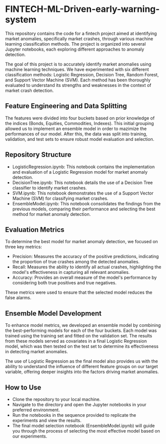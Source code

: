 # FINTECH-ML-Driven-early-warning-system
This repository contains the code for a fintech project aimed at identifying market anomalies, specifically market crashes, through various machine learning classification methods. The project is organized into several Jupyter notebooks, each exploring different approaches to anomaly detection.

The goal of this project is to accurately identify market anomalies using machine learning techniques. We have experimented with six different classification methods: Logistic Regression, Decision Tree, Random Forest, and Support Vector Machine (SVM). Each method has been thoroughly evaluated to understand its strengths and weaknesses in the context of market crash detection.

## Feature Engineering and Data Splitting
The features were divided into four buckets based on prior knowledge of the indices (Bonds, Equities, Commodities, Indexes). This initial grouping allowed us to implement an ensemble model in order to mazimize the performances of our model. After this, the data was split into training, validation, and test sets to ensure robust model evaluation and selection.

## Repository Structure
- LogisticRegression.ipynb: This notebook contains the implementation and evaluation of a Logistic Regression model for market anomaly detection.
- DecisionTree.ipynb: This notebook details the use of a Decision Tree classifier to identify market crashes.
- SVM.ipynb: This notebook demonstrates the use of a Support Vector Machine (SVM) for classifying market crashes.
- EnsembleModel.ipynb: This notebook consolidates the findings from the previous models, comparing their performance and selecting the best method for market anomaly detection.

## Evaluation Metrics
To determine the best model for market anomaly detection, we focused on three key metrics:

- Precision: Measures the accuracy of the positive predictions, indicating the proportion of true crashes among the detected anomalies.
- Recall: Measures the ability to identify all actual crashes, highlighting the model's effectiveness in capturing all relevant anomalies.
- Accuracy: Provides an overall measure of the model's performance by considering both true positives and true negatives.

These metrics were used to ensure that the selected model reduces the false alarms.

## Ensemble Model Development
To enhance model metrics, we developed an ensemble model by combining the best-performing models for each of the four buckets. Each model was trained using the training set and fitted on the validation set. The results from these models served as covariates in a final Logistic Regression model, which was then tested on the test set to determine its effectiveness in detecting market anomalies.

The use of Logistic Regression as the final model also provides us with the ability to understand the influence of different feature groups on our target variable, offering deeper insights into the factors driving market anomalies.

## How to Use
- Clone the repository to your local machine.
- Navigate to the directory and open the Jupyter notebooks in your preferred environment.
- Run the notebooks in the sequence provided to replicate the experiments and view the results.
- The final model selection notebook (EnsembleModel.ipynb) will guide you through the process of selecting the most effective model based on our experiments.
